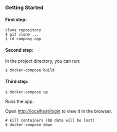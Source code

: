 ### Getting Started
#### First step:
```
clone repository
$ git clone ...
$ cd company-app
```

#### Second step:
In the project directory, you can run:

```
$ docker-compose build
```

#### Third step:
```
$ docker-compose up
```

Runs the app.<br>

Open [http://localhost/login](http://localhost/login) to view it in the browser.


```
# kill containers (DB data will be lost)
$ docker-compose down
```
